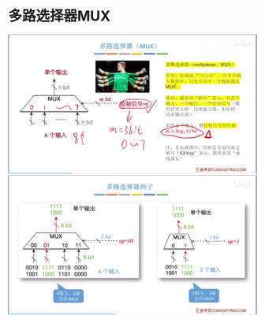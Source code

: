 


#  多路选择器MUX
![输入图片说明](/imgs/2025-07-28/I1ODgK0Cnja5qq9j.png)
![输入图片说明](/imgs/2025-07-28/78ZppVWPeImmpUaJ.png)
<!--stackedit_data:
eyJoaXN0b3J5IjpbMjA4Njc4ODk2NV19
-->